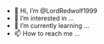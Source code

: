 - 👋 Hi, I’m @LordRedwolf1999
- 👀 I’m interested in ...
- 🌱 I’m currently learning ...
- 📫 How to reach me ...
